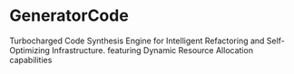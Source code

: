 # GeneratorCode
Turbocharged Code Synthesis Engine for Intelligent Refactoring and Self-Optimizing Infrastructure. featuring Dynamic Resource Allocation capabilities
